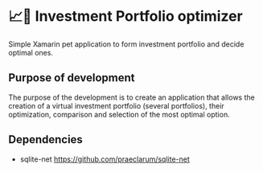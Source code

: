 # 📈💼 Investment Portfolio optimizer

Simple Xamarin pet application to form investment portfolio and decide optimal ones.

## Purpose of development

The purpose of the development is to create an application that allows the creation of a virtual investment portfolio (several portfolios), their optimization, comparison and selection of the most optimal option.

## Dependencies
  
- sqlite-net https://github.com/praeclarum/sqlite-net